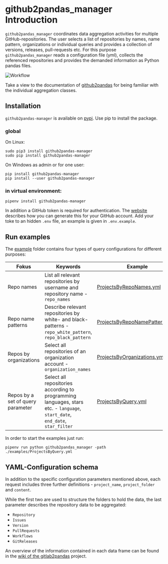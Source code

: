# github2pandas_manager Introduction

`github2pandas_manager` coordinates data aggregation activities for multiple GitHub-repositories. The user selects a list of repositories by names, name pattern, organizations or individual queries and provides a collection of versions, releases, pull-requests etc. For this purpose `github2pandas_manager` reads a configuration file (yml), collects the referenced repositories and provides the demanded information as Python pandas files. 

![Workflow](http://www.plantuml.com/plantuml/svg/fLDDYnD14BtthoZmeg1py9P0P4LPzR0NGJmkbUbAfxG_nghg3OlutqqFSKRSsMYmOPXYfjvxLU_HLseeLbDqs5iH-AGaRa0nxdd0R13OzdNxybXxrDk46SEv3kVHS8jAfy_mPBMwlbwjdDjiu2CDHTcAtCFh48G26fSCcurpJHTUl5gMMuFCo07DIBB2q-uUKtpc5Y1dkG9b4ZG2eM-LrFv6i0OJp9hO_a2SqS2i1vAf_pz6dFQEh3Qw-1OD7_WNInd6xjk-r6nWd4WT7C_uv_kRaXARFeSFgfMExyz5lkvYEHpBhkj-E3YTN9eiXxr1sJqstqt9RIZE0OGIScxLExRtTVjhPuZS1Bk9-DyyM4zupfxls5UCuD5mcMV6pq31mnBYWTGPnkMjrOhGI0sSOP3oXNg3NOcUP2IZx5rxBesx3XwD07_BTC_QKfy3lo49rAA-c3sDoDdEoI3OSIHzdA_ToSbMyjFcg73ogWZqUdVYkQBiQue_0G00)

Take a view to the documentation of [github2pandas](https://github.com/TUBAF-IFI-DiPiT/github2pandas) for being familiar with the individual aggregation classes.

## Installation

`github2pandas-manager` is available on [pypi](https://pypi.org/project/github2pandas-manager/). Use pip to install the package.

### global

On Linux:

```
sudo pip3 install github2pandas-manager 
sudo pip install github2pandas-manager
```

On Windows as admin or for one user:

```
pip install github2pandas-manager
pip install --user github2pandas-manager
```

### in virtual environment:

```
pipenv install github2pandas-manager
```

In addition a GitHub token is required for authentication. The [website](https://docs.github.com/en/github/authenticating-to-github/creating-a-personal-access-token) describes how you can generate this for your GitHub account. Add your toke to an hidden `.env` file, an example is given in `.env.example`. 

## Run examples

The [example](https://github.com/TUBAF-IFI-DiPiT/github2pandas_manager/tree/main/examples) folder contains four types of query configurations for different purposes:

| Fokus | Keywords | Example |
| -------| -----------| ----- |
| Repo names | List all relevant repositories by username and repository name - `repo_names` |  [ProjectsByRepoNames.yml](https://github.com/TUBAF-IFI-DiPiT/github2pandas_manager/blob/main/examples/ProjectsByRepoNames.yml)    |
| Repo name patterns       | Describe relevant repositories by white- and black-patterns - `repo_white_pattern`, `repo_black_pattern` | [ProjectsByRepoNamePatterns.yml](https://github.com/TUBAF-IFI-DiPiT/github2pandas_manager/blob/main/examples/ProjectsByRepoNamePatterns.yml)|
| Repos by organizations | Select all repositories of an organization account - `organization_names` | [ProjectsByOrganizations.yml](https://github.com/TUBAF-IFI-DiPiT/github2pandas_manager/blob/main/examples/ProjectsByOrganizations.yml) |
| Repos by a set of query parameter | Select all repositories according to programming languages, stars etc. - `language`,  `start_date`, `end_date`, `star_filter` | [ProjectsByQuery.yml](https://github.com/TUBAF-IFI-DiPiT/github2pandas_manager/blob/main/examples/ProjectsByQuery.yml) |

In order to start the examples just run:

```
pipenv run python github2pandas_manager -path ./examples/ProjectsByQuery.yml
```

## YAML-Configuration schema

In addition to the specific configuration parameters mentioned above, each request includes three further definitions - `project_name`, `project_folder` and `content`.

While the first two are used to structure the folders to hold the data, the last parameter describes the repository data to be aggregated:

+ `Repository`
+ `Issues`
+ `Version`
+ `PullRequests`
+ `Workflows`
+ `GitReleases`

An overview of the information contained in each data frame can be found in the [wiki of the gitlab2pandas](https://github.com/TUBAF-IFI-DiPiT/github2pandas/wiki) project.
